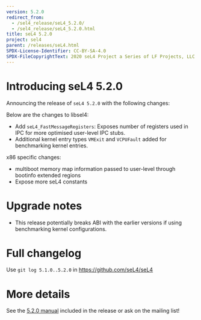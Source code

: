 ```yaml
---
version: 5.2.0
redirect_from:
  - /sel4_release/seL4_5.2.0/
  - /sel4_release/seL4_5.2.0.html
title: seL4 5.2.0
project: sel4
parent: /releases/seL4.html
SPDX-License-Identifier: CC-BY-SA-4.0
SPDX-FileCopyrightText: 2020 seL4 Project a Series of LF Projects, LLC.
---
```

# Introducing seL4 5.2.0
 Announcing the release of `seL4 5.2.0`
with the following changes:

Below are the changes to libsel4:

- Add `seL4_FastMessageRegisters`: Exposes number of registers used
        in IPC for more optimised user-level IPC stubs.
- Additional kernel entry types `VMExit` and `VCPUFault` added for
        benchmarking kernel entries.

x86 specific changes:

- multiboot memory map information passed to user-level through
        bootinfo extended regions
- Expose more seL4 constants

# Upgrade notes


- This release potentially breaks ABI with the earlier versions if
      using benchmarking kernel configurations.

# Full changelog


Use `git log 5.1.0..5.2.0` in <https://github.com/seL4/seL4>

# More details


See the
[5.2.0 manual](http://sel4.systems/Info/Docs/seL4-manual-5.2.0.pdf) included in the release or ask on the mailing list!
